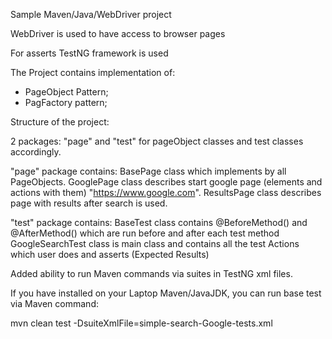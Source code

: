 Sample Maven/Java/WebDriver project

WebDriver is used to have access to browser pages

For asserts TestNG framework is used

The Project contains implementation of:
- PageObject Pattern;
- PagFactory pattern;

Structure of the project:

2 packages: "page" and "test" for pageObject classes and test classes accordingly.

"page" package contains:
BasePage class which implements by all PageObjects.
GooglePage class describes start google page (elements and actions with them) "https://www.google.com".
ResultsPage class describes page with results after search is used.

"test" package contains:
BaseTest class contains @BeforeMethod() and @AfterMethod() which are run before and after each test method
GoogleSearchTest class is main class and contains all the test Actions which user does and asserts (Expected Results)

Added ability to run Maven commands via suites in TestNG xml files.

If you have installed on your Laptop Maven/JavaJDK, you can run base test via Maven command:

mvn clean test -DsuiteXmlFile=simple-search-Google-tests.xml